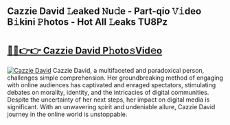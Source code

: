 ## Cazzie David 𝙻eaked 𝙽u𝚍e - Part-qio 𝚅𝚒deo B𝚒kini 𝙿hotos - Hot All 𝙻eaks TU8Pz

# <h2><a href="http://ld44igc.urlbe.top/?page=Cazzie+David">🔗🔗👉👉 Cazzie David P𝚑oto𝚜Vid𝚎o</a></h2>

[![Cazzie David](https://i.imgur.com/eBuTRDB.gif)](http://ld44igc.urlbe.top/?page=Cazzie+David)
Cazzie David, a multifaceted and paradoxical person, challenges simple comprehension. Her groundbreaking method of engaging with online audiences has captivated and enraged spectators, stimulating debates on morality, identity, and the intricacies of digital communities. Despite the uncertainty of her next steps, her impact on digital media is significant. With an unwavering spirit and undeniable allure, Cazzie David journey in the online world is unstoppable.
